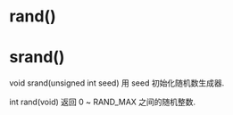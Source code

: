 # rand()
# srand()
void srand(unsigned int seed)
用 seed 初始化随机数生成器.

int rand(void)
返回 0 ~ RAND_MAX 之间的随机整数.
